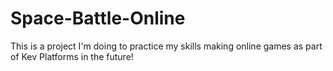 # Space-Battle-Online
This is a project I'm doing to practice my skills making online games as part of Kev Platforms in the future!
